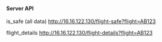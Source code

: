 #### Server API

is_safe (all data)
http://16.16.122.130/flight-safe?flight=AB123

flight_details
http://16.16.122.130/flight-details?flight=AB123
